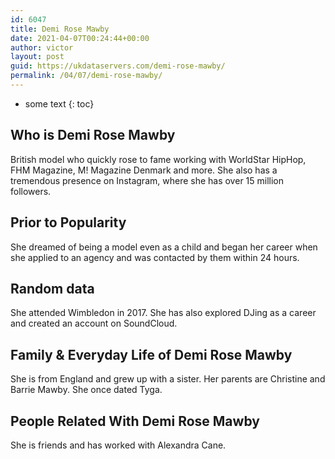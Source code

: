 ```yaml
---
id: 6047
title: Demi Rose Mawby
date: 2021-04-07T00:24:44+00:00
author: victor
layout: post
guid: https://ukdataservers.com/demi-rose-mawby/
permalink: /04/07/demi-rose-mawby/
---
```


* some text
{: toc}


## Who is Demi Rose Mawby



British model who quickly rose to fame working with WorldStar HipHop, FHM Magazine, M! Magazine Denmark and more. She also has a tremendous presence on Instagram, where she has over 15 million followers.

                
                
                
## Prior to Popularity



She dreamed of being a model even as a child and began her career when she applied to an agency and was contacted by them within 24 hours.

                
                
                
## Random data



She attended Wimbledon in 2017. She has also explored DJing as a career and created an account on SoundCloud.

                
                
                
## Family & Everyday Life of Demi Rose Mawby



She is from England and grew up with a sister. Her parents are Christine and Barrie Mawby. She once dated Tyga.

                
                
                
## People Related With Demi Rose Mawby



She is friends and has worked with Alexandra Cane.

                
              
            
          
          
          